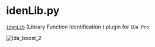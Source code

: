 # idenLib.py

[`idenLib`](https://github.com/secrary/idenLib) (Library Function Identification ) plugin for `IDA Pro`

![ida_boost_2](https://user-images.githubusercontent.com/16405698/52437166-1bf3a680-2b0e-11e9-8212-7f017757133b.gif)

